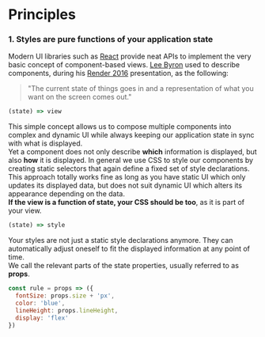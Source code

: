 # Principles
### 1. Styles are pure functions of your application state

Modern UI libraries such as [React](https://facebook.github.io/react/) provide neat APIs to implement the very basic concept of component-based views. [Lee Byron](https://github.com/leebyron) used to describe components, during his [Render 2016](https://vimeo.com/166790294) presentation, as the following:

> "The current state of things goes in and a representation of what you want on the screen comes out."

```javascript
(state) => view 
```

This simple concept allows us to compose multiple components into complex and dynamic UI while always keeping our application state in sync with what is displayed.<br>
Yet a component does not only describe **which** information is displayed, but also **how** it is displayed. In general we use CSS to style our components by creating static selectors that again define a fixed set of style declarations. This approach totally works fine as long as you have static UI which only updates its displayed data, but does not suit dynamic UI which alters its appearance depending on the data.<br>
**If the view is a function of state, your CSS should be too**, as it is part of your view. 

```javascript
(state) => style
```

Your styles are not just a static style declarations anymore. They can automatically adjust oneself to fit the displayed information at any point of time.<br>
We call the relevant parts of the state properties, usually referred to as **props**.

```javascript
const rule = props => ({
  fontSize: props.size + 'px',
  color: 'blue',
  lineHeight: props.lineHeight,
  display: 'flex'
})
```

